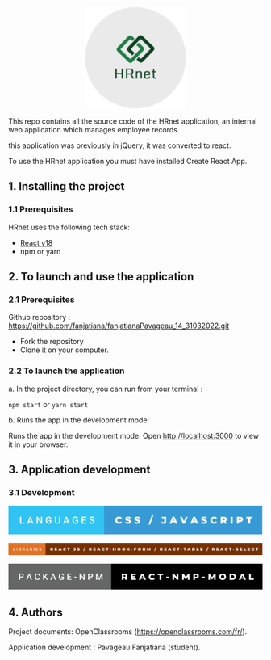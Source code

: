 <p align="center">
  <img width="200" height="200" src="/src/images/logo_hrnet3.png">
</p>

This repo contains all the source code of the HRnet application, an internal web application which manages employee records.

this application was previously in jQuery, it was converted to react.

To use the HRnet application you must have installed Create React App.

## 1. Installing the project

### 1.1 Prerequisites

HRnet uses the following tech stack:

- [React v18](https://reactjs.org/blog/2022/03/08/react-18-upgrade-guide.html)
- npm or yarn


## 2. To launch and use the application

### 2.1 Prerequisites

Github repository : https://github.com/fanjatiana/fanjatianaPavageau_14_31032022.git

- Fork the repository
- Clone it on your computer.

### 2.2 To launch the application

a. In the project directory, you can run from your terminal :

`npm start`
or
`yarn start`

b. Runs the app in the development mode:

Runs the app in the development mode.
Open [http://localhost:3000](http://localhost:3000) to view it in your browser.


## 3. Application development

### 3.1 Development

![Languages](/src/images/languages-css-_-javascript.svg)

![Libraries](/src/images/libraries-react-js-_-react-hook-form-_-react-table-_-react-select.svg)

![Package](/src/images/package-npm-react-nmp-modal.svg)


## 4. Authors

Project documents: OpenClassrooms (https://openclassrooms.com/fr/).

Application development : Pavageau Fanjatiana (student).
